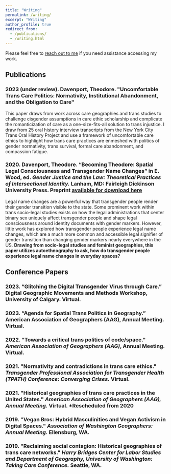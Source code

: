 ```yaml
---
title: "Writing"
permalink: /writing/
excerpt: "Writing"
author_profile: true
redirect_from:
  - /publications/
  - /writing.html
---
```

Please feel free to [reach out to me](/contact) if you need assistance accessing my work.

## Publications
### 2023 (under review). Davenport, Theodore. "Uncomfortable Trans Care Politics: Normativity, Institutional Abandonment, and the Obligation to Care"
This paper draws from work across care geographies and trans studies to challenge cisgender assumptions in care ethic scholarship and complicate the romanticization of care as a one-size-fits-all solution to trans injustice. I draw from 25 oral history interview transcripts from the New York City Trans Oral History Project and use a framework of uncomfortable care ethics to highlight how trans care practices are enmeshed with politics of gender normativity, trans survival, formal care abandonment, and compassion fatigue.

### 2020. Davenport, Theodore. “Becoming Theodore: Spatial Legal Consciousness and Transgender Name Changes” in E. Wood, ed. _Gender Justice and the Law: Theoretical Practices of Intersectional Identity._ Lanham, MD: Fairleigh Dickinson University Press. Preprint [available for download here](\files\Becoming_Theodore_Preprint.pdf)
Legal name changes are a powerful way that transgender people render their gender transition visible to the state. Some prominent work within trans socio-legal studies exists on how the legal administrations that center binary sex uniquely affect transgender people and shape legal consciousness around identity documents with gender markers. However, little work has explored how transgender people experience legal name changes, which are a much more common and accessible legal signifier of gender transition than changing gender markers nearly everywhere in the US. <b>Drawing from socio-legal studies and feminist geographies, this paper utilizes autoethnography to ask, how do transgender people experience legal name changes in everyday spaces?</b>


## Conference Papers
### 2023. “Glitching the Digital Transgender Virus through Care.” Digital Geographic Movements and Methods Workshop, University of Calgary. Virtual.
### 2023. “Agenda for Spatial Trans Politics in Geography.” American Association of Geographers (AAG), Annual Meeting. Virtual.
### 2022. "Towards a critical trans politics of code/space." _American Association of Geographers (AAG)_, Annual Meeting. Virtual.
### 2021. "Normativity and contradictions in trans care ethics." _Transgender Professional Association for Transgender Health (TPATH) Conference: Converging Crises._ Virtual.
### 2021. "Historical geographies of trans care practices in the United States." _American Association of Geographers (AAG), Annual Meeting._ Virtual. *Rescheduled from 2020
### 2019. "Vegan Bros: Hybrid Masculinities and Vegan Activism in Digital Spaces." _Association of Washington Geographers: Annual Meeting._ Ellensburg, WA.
### 2019. "Reclaiming social contagion: Historical geographies of trans care networks." _Harry Bridges Center for Labor Studies and Department of Geography, University of Washington: Taking Care Conference._ Seattle, WA.